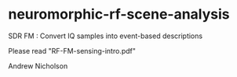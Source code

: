 # neuromorphic-rf-scene-analysis

SDR FM : Convert IQ samples into event-based descriptions

Please read "RF-FM-sensing-intro.pdf"

Andrew Nicholson


